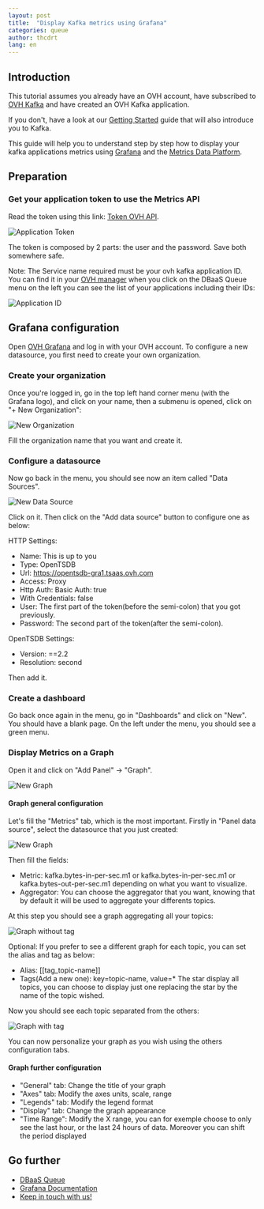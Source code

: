 ```yaml
---
layout: post
title:  "Display Kafka metrics using Grafana"
categories: queue
author: thcdrt
lang: en
---
```

## Introduction
This tutorial assumes you already have an OVH account, have subscribed to [OVH Kafka](https://www.runabove.com/dbaas-queue.xml) and have created an OVH Kafka application.

If you don't, have a look at our [Getting Started](https://community.runabove.com/kb/en/queue/getting-started-with-queue-as-a-service.html) guide that will also introduce you to Kafka.

This guide will help you to understand step by step how to display your kafka applications metrics using [Grafana](https://grafana.tsaas.ovh.com) and the [Metrics Data Platform](https://www.ovh.com/fr/data-platforms/metrics/).

## Preparation
### Get your application token to use the Metrics API
Read the token using this link: [Token OVH API](https://api.ovh.com/console/#/dbaas/queue/%7BserviceName%7D/metrics/account#GET).

![Application Token](/kb/images/2017-01-31-kafka-metrics-grafana/token.png)


The token is composed by 2 parts: the user and the password. Save both somewhere safe.

Note: The Service name required must be your ovh kafka application ID. You can find it in your  [OVH manager](https://www.ovh.com/manager/sunrise/dbaasQueue/index.html#/dbaasQueue) when you click on the DBaaS Queue menu on the left you can see the list of your applications including their IDs:

![Application ID](/kb/images/2017-01-31-kafka-metrics-grafana/application_id.png)


## Grafana configuration
Open [OVH Grafana](https://grafana.tsaas.ovh.com) and log in with your OVH account.
To configure a new datasource, you first need to create your own organization.

### Create your organization
Once you're logged in, go in the top left hand corner menu (with the Grafana logo), and click on your name, then a submenu is opened, click on "+ New Organization":

![New Organization](/kb/images/2017-01-31-kafka-metrics-grafana/new_organization.png)

Fill the organization name that you want and create it.

### Configure a datasource
Now go back in the menu, you should see now an item called "Data Sources". 

![New Data Source](/kb/images/2017-01-31-kafka-metrics-grafana/data_source.png)

Click on it.
Then click on the "Add data source" button to configure one as below:

HTTP Settings:

 - Name: This is up to you
 - Type: OpenTSDB
 - Url: https://opentsdb-gra1.tsaas.ovh.com
 - Access: Proxy
 - Http Auth: Basic Auth: true
 - With Credentials: false
 - User: The first part of the token(before the semi-colon) that you got previously.
 - Password: The second part of the token(after the semi-colon).

OpenTSDB Settings:

 - Version: ==2.2
 - Resolution: second

Then add it.

### Create a dashboard
Go back once again in the menu, go in "Dashboards" and click on "New".
You should have a blank page. On the left under the menu, you should see a green menu.

### Display Metrics on a Graph
Open it and click on "Add Panel" -> "Graph".

![New Graph](/kb/images/2017-01-31-kafka-metrics-grafana/new_graph.png)

#### Graph general configuration
Let's fill the "Metrics" tab, which is the most important. Firstly in "Panel data source", select the datasource that you just created:

![New Graph](/kb/images/2017-01-31-kafka-metrics-grafana/select_datasource.png)

Then fill the fields:

 - Metric: kafka.bytes-in-per-sec.m1 or kafka.bytes-in-per-sec.m1 or
   kafka.bytes-out-per-sec.m1 depending on what you want to visualize.
 - Aggregator: You can choose the aggregator that you want, knowing that by default it will be used to aggregate your differents topics.

 At this step you should see a graph aggregating all your topics:

![Graph without tag](/kb/images/2017-01-31-kafka-metrics-grafana/graph_without_tag.png)
 
Optional: If you prefer to see a different graph for each topic, you can set the alias and tag as below:
 
 - Alias: [[tag_topic-name]]
 - Tags(Add a new one): key=topic-name, value=*
The star display all topics, you can choose to display just one replacing the star by the name of the topic wished.

Now you should see each topic separated from the others:

![Graph with tag](/kb/images/2017-01-31-kafka-metrics-grafana/graph_with_tag.png)

You can now personalize your graph as you wish using the others configuration tabs.

#### Graph further configuration

 - "General" tab: Change the title of your graph
 - "Axes" tab: Modify the axes units, scale, range
 - "Legends" tab: Modify the legend format
 - "Display" tab: Change the graph appearance
 - "Time Range": Modify the X range, you can for exemple choose to only see the last hour, or the last 24 hours of data. Moreover you can shift the period displayed


## Go further

- [DBaaS Queue](https://www.runabove.com/dbaas-queue.xml)
- [Grafana Documentation](http://docs.grafana.org/)
- [Keep in touch with us!](mailto:dbaas.queue-subscribe@ml.ovh.net)
